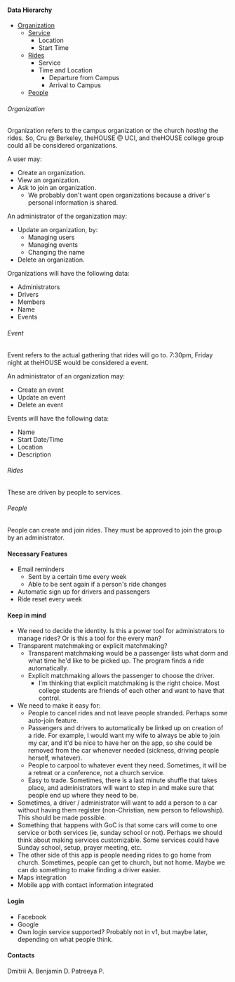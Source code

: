 #### Data Hierarchy

* [Organization](#Organization)
	* [Service](#Service)
		* Location
		* Start Time
	* [Rides](#Rides)
		* Service
		* Time and Location
			* Departure from Campus
			* Arrival to Campus
	* [People](#People)

###### Organization
Organization refers to the campus organization or the church _hosting_ the rides.  So, Cru @ Berkeley, theHOUSE @ UCI, and theHOUSE college group could all be considered organizations.

A user may:
* Create an organization.
* View an organization.
* Ask to join an organization.
    * We probably don't want open organizations because a driver's personal information is shared.

An administrator of the organization may:
* Update an organization, by:
    * Managing users
    * Managing events
    * Changing the name
* Delete an organization.

Organizations will have the following data:
* Administrators
* Drivers
* Members
* Name
* Events

###### Event
Event refers to the actual gathering that rides will go to.  7:30pm, Friday night at theHOUSE would be considered a event.

An administrator of an organization may:
* Create an event
* Update an event
* Delete an event

Events will have the following data:
* Name
* Start Date/Time
* Location
* Description

###### Rides
These are driven by people to services.

###### People
People can create and join rides.  They must be approved to join the group by an administrator.

#### Necessary Features
* Email reminders
	* Sent by a certain time every week
	* Able to be sent again if a person's ride changes
* Automatic sign up for drivers and passengers
* Ride reset every week

#### Keep in mind
* We need to decide the identity.  Is this a power tool for administrators to manage rides?  Or is this a tool for the every man?
* Transparent matchmaking or explicit matchmaking?
	* Transparent matchmaking would be a passenger lists what dorm and what time he'd like to be picked up.  The program finds a ride automatically.
	* Explicit matchmaking allows the passenger to choose the driver.
		* I'm thinking that explicit matchmaking is the right choice.  Most college students are friends of each other and want to have that control.
* We need to make it easy for:
	* People to cancel rides and not leave people stranded.  Perhaps some auto-join feature.
	* Passengers and drivers to automatically be linked up on creation of a ride.  For example, I would want my wife to always be able to join my car, and it'd be nice to have her on the app, so she could be removed from the car whenever needed (sickness, driving people herself, whatever).
	* People to carpool to whatever event they need.  Sometimes, it will be a retreat or a conference, not a church service.
	* Easy to trade.  Sometimes, there is a last minute shuffle that takes place, and administrators will want to step in and make sure that people end up where they need to be.
* Sometimes, a driver / administrator will want to add a person to a car without having them register (non-Christian, new person to fellowship).  This should be made possible.
* Something that happens with GoC is that some cars will come to one service or both services (ie, sunday school or not).  Perhaps we should think about making services customizable.  Some services could have Sunday school, setup, prayer meeting, etc.
* The other side of this app is people needing rides to go home from church.  Sometimes, people can get to church, but not home.  Maybe we can do something to make finding a driver easier.
* Maps integration
* Mobile app with contact information integrated

#### Login
* Facebook
* Google
* Own login service supported?  Probably not in v1, but maybe later, depending on what people think.

#### Contacts
Dmitrii A.
Benjamin D.
Patreeya P.

